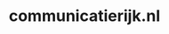 ---
layout: post
title:  "communicatierijk.nl"
internal_url:  "/dutchgov/communicatierijk.nl.html"
categories: dutchgov
---